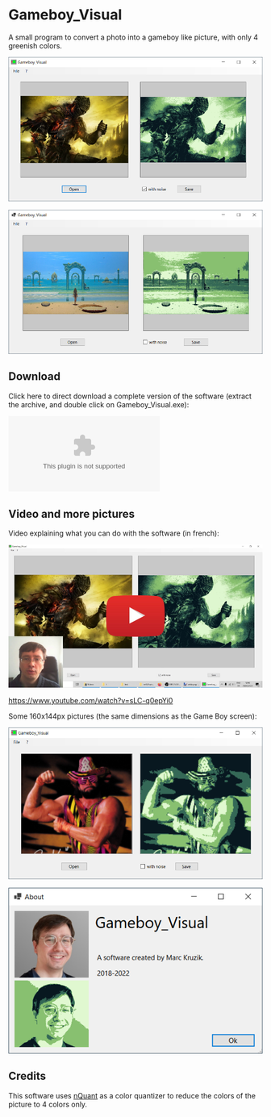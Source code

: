 
# Gameboy_Visual

A small program to convert a photo into a gameboy like picture, with only 4 greenish colors.

![](pic/Gameboy_Visual-Dark_Souls.png)

![](pic/Gameboy_Visual-Beach.png)

## Download

Click here to direct download a complete version of the software (extract the archive, and double click on Gameboy_Visual.exe):

![Gameboy_Visual-v1.0-portable.zip](https://github.com/marckruzik/Gameboy_Visual/releases/download/v1.0-portable/Gameboy_Visual-v1.0-portable.zip)

## Video and more pictures

Video explaining what you can do with the software (in french):

[![](pic/Gameboy_Visual-youtube_miniature-button.jpg)](https://www.youtube.com/watch?v=sLC-q0epYi0)

https://www.youtube.com/watch?v=sLC-q0epYi0

Some 160x144px pictures (the same dimensions as the Game Boy screen):

![](pic/Gameboy_Visual-Macho_Man-160x144.png)

![](pic/Gameboy_Visual-about.png)

## Credits

This software uses [nQuant](https://github.com/Crazycatz00/nQuant) as a color quantizer to reduce the colors of the picture to 4 colors only.
